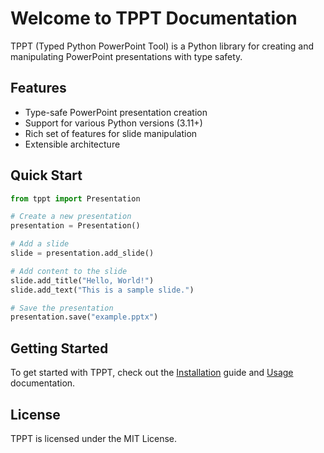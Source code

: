 # Welcome to TPPT Documentation

TPPT (Typed Python PowerPoint Tool) is a Python library for creating and manipulating PowerPoint presentations with type safety.

## Features

- Type-safe PowerPoint presentation creation
- Support for various Python versions (3.11+)
- Rich set of features for slide manipulation
- Extensible architecture

## Quick Start

```python
from tppt import Presentation

# Create a new presentation
presentation = Presentation()

# Add a slide
slide = presentation.add_slide()

# Add content to the slide
slide.add_title("Hello, World!")
slide.add_text("This is a sample slide.")

# Save the presentation
presentation.save("example.pptx")
```

## Getting Started

To get started with TPPT, check out the [Installation](installation.md) guide and [Usage](usage.md) documentation.

## License

TPPT is licensed under the MIT License.
